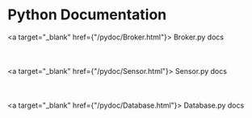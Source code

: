 # Python Documentation

<a target="_blank" href={"/pydoc/Broker.html"}> Broker.py docs </a>
<br></br>
<br></br>
<a target="_blank" href={"/pydoc/Sensor.html"}> Sensor.py docs </a>
<br></br>
<br></br>
<a target="_blank" href={"/pydoc/Database.html"}> Database.py docs</a>